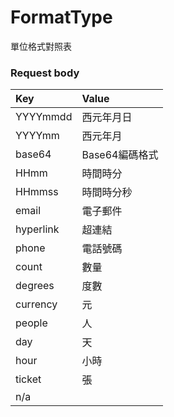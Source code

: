 # FormatType
單位格式對照表

### Request body
| Key | Value |
|:----------|:-------------|
| YYYYmmdd | 西元年月日 |
| YYYYmm | 西元年月 |
| base64 | Base64編碼格式 |
| HHmm | 時間時分 |
| HHmmss | 時間時分秒 |
| email | 電子郵件 |
| hyperlink | 超連結 |
| phone | 電話號碼 |
| count | 數量 |
| degrees | 度數 |
| currency | 元 |
| people | 人 |
| day | 天 |
| hour | 小時 |
| ticket | 張 |
| n/a |  |
